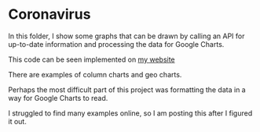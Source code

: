  # Coronavirus
 In this folder, I show some graphs that can be drawn by calling an API for up-to-date information and processing the data for Google Charts.
 
 This code can be seen implemented on [my website](https://brianevans.tech/coronavirus)
 
 There are examples of column charts and geo charts.
 
 Perhaps the most difficult part of this project was formatting the data in a way for Google Charts to read.
 
 I struggled to find many examples online, so I am posting this after I figured it out.
